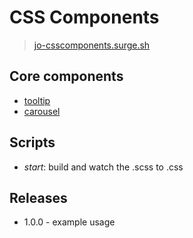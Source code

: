 # CSS Components

> [jo-csscomponents.surge.sh](http://jo-csscomponents.surge.sh/)

## Core components

- [tooltip](/assets/css/components/tooltip.css)
- [carousel](/assets/css/components/carousel.css)

## Scripts

- *start*: build and watch the .scss to .css

## Releases

- 1.0.0 - example usage
